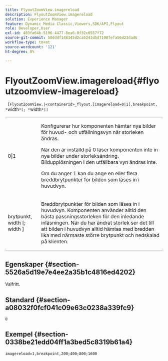 ```yaml
---
title: FlyoutZoomView.imagereload
description: FlyoutZoomView.imagereload
solution: Experience Manager
feature: Dynamic Media Classic,Viewers,SDK/API,Flyout
role: Developer,User
exl-id: 483fa64b-5196-4477-8ea6-0f32c6557f72
source-git-commit: 50dddf148345d2ca5243d5d7108fefa56d23dad6
workflow-type: tm+mt
source-wordcount: '121'
ht-degree: 0%

---
```


# FlyoutZoomView.imagereload{#flyoutzoomview-imagereload}

` [FlyoutZoomView.|<containerId>_flyout.]imagereload=0|1[,breakpoint, *`width`*[; *`width`*]]`

<table id="table_42CA0074AD7C4F0D9FC81E9FCB0591C0"> 
 <tbody> 
  <tr> 
   <td colname="col1"> <p> <span class="codeph"> 0|1 </span> </p> </td> 
   <td colname="col2"> <p> Konfigurerar hur komponenten hämtar nya bilder för huvud- och utfällningsvyn när storleken ändras. </p> <p>När den är inställd på <span class="codeph"> 0 </span> läser komponenten inte in nya bilder under storleksändring. Bildupplösningen i den utfällbara vyn ändras inte. </p> <p>Om du anger <span class="codeph"> 1 </span> kan du ange en eller flera breddbrytpunkter för bilden som läses in i huvudvyn. </p> </td> 
  </tr> 
  <tr> 
   <td colname="col1"> <p> <span class="codeph"> brytpunkt, <span class="varname"> width </span>[; <span class="varname"> width </span>] </span> </p> </td> 
   <td colname="col2"> <p> Breddbrytpunkter för bilden som läses in i huvudvyn. Komponenten använder alltid den bästa passningsstorleken för den inledande inläsningen. När du har ändrat storlek ser det till att bilden i huvudvyn alltid hämtas med bredden lika med närmaste större brytpunkt och nedskalad på klienten. </p> </td> 
  </tr> 
 </tbody> 
</table>

## Egenskaper {#section-5526a5d19e7e4ee2a35b1c4816ed4202}

Valfritt.

## Standard {#section-a08032f0fcf041c09e63c0238a339fc9}

`0`

## Exempel {#section-0338be21edd04ff1a3bed5c8319b61a4}

`imagereload=1,breakpoint,200;400;800;1600`

